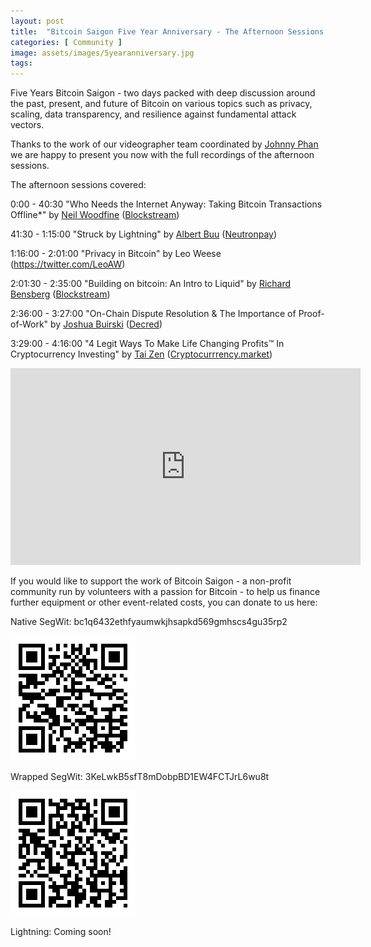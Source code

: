 ```yaml
---
layout: post
title:  "Bitcoin Saigon Five Year Anniversary - The Afternoon Sessions - Video out now!"
categories: [ Community ]
image: assets/images/5yearanniversary.jpg
tags: 
---
```


Five Years Bitcoin Saigon - two days packed with deep discussion
around the past, present, and future of Bitcoin on various topics such
as privacy, scaling, data transparency, and resilience against
fundamental attack vectors.

Thanks to the work of our videographer team coordinated by [Johnny Phan](https://twitter.com/triet_j) we are happy to present you now with the
full recordings of the afternoon sessions.

The afternoon sessions covered:

0:00 - 40:30 "Who Needs the Internet Anyway: Taking Bitcoin Transactions
Offline*" by [Neil Woodfine](https://twitter.com/nwoodfine) ([Blockstream](https://www.blockstream.com)) 

41:30 - 1:15:00 "Struck by Lightning" by [Albert
Buu](https://twitter.com/subnetmask) ([Neutronpay](https://www.neutronpay.com))

1:16:00 - 2:01:00 "Privacy in Bitcoin"
by Leo Weese (https://twitter.com/LeoAW) 

2:01:30 - 2:35:00 "Building on
bitcoin: An Intro to Liquid" by [Richard Bensberg](https://twitter.com/richardbensberg) ([Blockstream](https://www.blockstream.com)) 

2:36:00 - 3:27:00 "On-Chain Dispute
Resolution & The Importance of Proof-of-Work" by [Joshua Buirski](https://twitter.com/joshuam_) ([Decred](https://www.decred.org))

3:29:00 - 4:16:00 "4 Legit Ways To Make Life Changing Profits™ In Cryptocurrency
Investing" by [Tai Zen](www.twitter.com/HeyTaiZen)
([Cryptocurrrency.market](https://Cryptocurrency.Market))


<iframe width="560" height="315" src="https://www.youtube.com/embed/2VLqFiKie60" frameborder="0" allow="accelerometer; autoplay; encrypted-media; gyroscope; picture-in-picture" allowfullscreen></iframe>

If you would like to support the work of Bitcoin Saigon - a non-profit
community run by volunteers with a passion for Bitcoin - to help us
finance further equipment or other event-related costs, you can donate
to us here:

Native SegWit:
bc1q6432ethfyaumwkjhsapkd569gmhscs4gu35rp2

![bc1q6432ethfyaumwkjhsapkd569gmhscs4gu35rp2](../assets/images/bc1q6432ethfyaumwkjhsapkd569gmhscs4gu35rp2.png)

Wrapped SegWit:
3KeLwkB5sfT8mDobpBD1EW4FCTJrL6wu8t

![3KeLwkB5sfT8mDobpBD1EW4FCTJrL6wu8t](../assets/images/3KeLwkB5sfT8mDobpBD1EW4FCTJrL6wu8t.png)

Lightning:
Coming soon!